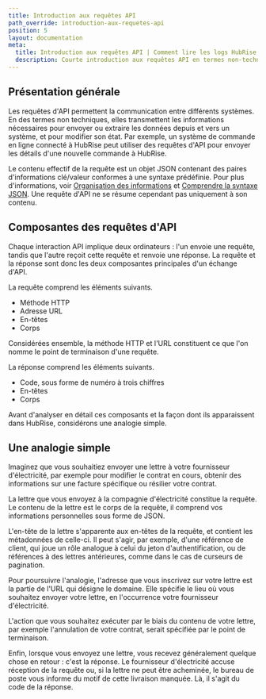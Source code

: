 ```yaml
---
title: Introduction aux requêtes API
path_override: introduction-aux-requetes-api
position: 5
layout: documentation
meta:
  title: Introduction aux requêtes API | Comment lire les logs HubRise
  description: Courte introduction aux requêtes API en termes non-techniques afin de mieux comprendre les requêtes HubRise.
---
```


## Présentation générale

Les requêtes d'API permettent la communication entre différents systèmes. En des termes non techniques, elles transmettent les informations nécessaires pour envoyer ou extraire les données depuis et vers un système, et pour modifier son état. Par exemple, un système de commande en ligne connecté à HubRise peut utiliser des requêtes d'API pour envoyer les détails d'une nouvelle commande à HubRise.

Le contenu effectif de la requête est un objet JSON contenant des paires d'informations clé/valeur conformes à une syntaxe prédéfinie. Pour plus d'informations, voir [Organisation des informations](/docs/hubrise-logs/organising-information) et [Comprendre la syntaxe JSON](/docs/hubrise-logs/understanding-json-syntax). Une requête d'API ne se résume cependant pas uniquement à son contenu.

## Composantes des requêtes d'API

Chaque interaction API implique deux ordinateurs : l'un envoie une requête, tandis que l'autre reçoit cette requête et renvoie une réponse. La requête et la réponse sont donc les deux composantes principales d'un échange d'API.

La requête comprend les éléments suivants.

- Méthode HTTP
- Adresse URL
- En-têtes
- Corps

Considérées ensemble, la méthode HTTP et l'URL constituent ce que l'on nomme le point de terminaison d'une requête.

La réponse comprend les éléments suivants.

- Code, sous forme de numéro à trois chiffres
- En-têtes
- Corps

Avant d'analyser en détail ces composants et la façon dont ils apparaissent dans HubRise, considérons une analogie simple.

## Une analogie simple

Imaginez que vous souhaitiez envoyer une lettre à votre fournisseur d'électricité, par exemple pour modifier le contrat en cours, obtenir des informations sur une facture spécifique ou résilier votre contrat.

La lettre que vous envoyez à la compagnie d'électricité constitue la requête. Le contenu de la lettre est le corps de la requête, il comprend vos informations personnelles sous forme de JSON.

L'en-tête de la lettre s'apparente aux en-têtes de la requête, et contient les métadonnées de celle-ci. Il peut s'agir, par exemple, d'une référence de client, qui joue un rôle analogue à celui du jeton d'authentification, ou de références à des lettres antérieures, comme dans le cas de curseurs de pagination.

Pour poursuivre l'analogie, l'adresse que vous inscrivez sur votre lettre est la partie de l'URL qui désigne le domaine. Elle spécifie le lieu où vous souhaitez envoyer votre lettre, en l'occurrence votre fournisseur d'électricité.

L'action que vous souhaitez exécuter par le biais du contenu de votre lettre, par exemple l'annulation de votre contrat, serait spécifiée par le point de terminaison.

Enfin, lorsque vous envoyez une lettre, vous recevez généralement quelque chose en retour : c'est la réponse. Le fournisseur d'électricité accuse réception de la requête ou, si la lettre ne peut être acheminée, le bureau de poste vous informe du motif de cette livraison manquée. Là, il s'agit du code de la réponse.

